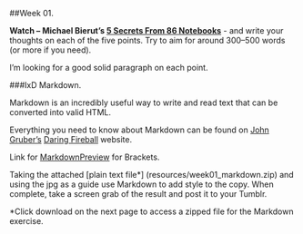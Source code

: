 ##Week 01.

**Watch –  Michael Bierut’s [5 Secrets From 86 Notebooks](http://99u.com/videos/6056/michael-bierut-5-secrets-from-86-notebooks)** - and write your thoughts on each of the five points. Try to aim for around 300–500 words (or more if you need).

I’m looking for a good solid paragraph on each point.

###IxD Markdown.

Markdown is an incredibly useful way to write and read text that can be converted into valid HTML.

Everything you need to know about Markdown can be found on [John Gruber’s](https://twitter.com/gruber?ref_src=twsrc%5Egoogle%7Ctwcamp%5Eserp%7Ctwgr%5Eauthor) [Daring Fireball](http://daringfireball.net/projects/markdown/) website.

Link for [MarkdownPreview](https://github.com/gruehle/MarkdownPreview) for Brackets.

Taking the attached [plain text file*] (resources/week01_markdown.zip) and using the jpg as a guide use Markdown to add style to the copy. When complete, take a screen grab of the result and post it to your Tumblr.

*Click download on the next page to access a zipped file for the Markdown exercise.

<!--##Deliverable 01 - Type Specimen Poster
  Your first project for this module is to create a [Type Specimen Poster](https://uk.pinterest.com/jsgore/typography-type-specimen-posters/) based on **one** of the fonts.

- Jenson
- Bembo
- Garamond
- Caslon
- Baskerville
- Bodoni
- Akzindenz-Grotesk

You poster should be A3 (420mm x 297mm) and ideally created in Adobe Illustrator or Photoshop, alternatively you may use [Sketch](http://bohemiancoding.com/sketch/) (students can avail of a 50% discount for this excellent product). If you are not familiar with any of these yet don't panic. You could use (and it pains me to say this) Microsoft Word until you get to grips with the former. 

The poster should be posted to your webspace (IMD) or your GitHub site (IxD) **there is no need to print anything**. Don't worry if you don't have either up and running yet just save what you have until you're ready to upload it.

Research the subject to get a handle on what a type specimen poster should look like (you could even write a little blog post on the subject) before putting **pencil to paper**. Don't just rely on the links we provide, find your own material. As with any creative project **always, always, always** start on paper **never** jump straight onto a computer, you will never create anything meaningful this way.

You poster should obviously feature your chosen font but you should also include a couple of paragraphs on the designer who created the font, give us a little background to who they are and what else they may have created. Don't worry if you don't have access to the fonts, use one that looks closest to it.

If you have any questions don't hesitate to get in touch.

**Completion Date: Friday 9th October 2015** Rather than take a look through these in Week 04 I will leave the first feedback session until Week 07 when we can look at the first two projects (two posters for IMD and one for IxD (IxD have a group project instead of the second poster)) this will give everyone time to reflect on the first project and improve on things if necessary.

---

##Deliverable 02 – Design History Poster/Presentation (25%)
Delivery of this particular project will differ for IxD and IMD, the themes for both groups will, however, be the same.

The titles below are relevant to both groups while IMD will create an A3 poster using **one** of the titles below as their these IxD will use the titles to create a ten minute presentation. 

- Bauhaus and the New Typography
- Design Systems for the Olympic Games
- The Influence of Modern Art
- The Modern Movement in America
- Pioneers of Postmodern Graphic Design
- Pioneers of Digital Design

You will find most of the material you need to know from [Meggs' History of Graphic Design](http://www.amazon.co.uk/Meggs-History-Graphic-Design-Philip/dp/0470168730/ref=dp_ob_title_bk) don't worry about rushing out and buying it (it's pretty expensive) the library will have a copy you can work from.

###IMD Poster
As with the Type Specimen poster which you all managed so well, try to design your poster to fit with the period of design you have chosen. Look at this as an exhibition poster promoting a show celebrating the particular period you have chosen.

###IxD Presentation
You should have received an email outlining your groups and the title of your presentation. The presentation should be planned to last 10 minutes and where possible include a presentation element from each member of the team. 

It will be useful to get together in your teams at some stage early next week to discuss who will be responsible for different aspects of the presentation. GitHub is a great way to collaborate on material and keep track of everyone's input it will also allow us to see how each member of the team has performed. This – [How to Collaborate On GitHub](http://code.tutsplus.com/tutorials/how-to-collaborate-on-github--net-34267) is a useful resource on getting up and running with as a group.

###Research, research, research
As with any project research is vital at the early stages (and throughout) to ensure you are going in the right direction and what you are planning to present is relevant and accurate.

###Deadline
IMD poster should be uploaded to your webspace by 9.00am on Friday 30th October so we can take a look through them during the lecture. The IxD presentations will take place on the same day in BA-03-009.

---

##Deliverable 03 – Design Essay Webpage (50%)
For the final we would like to you write an essay of **no less than 1,500 words** on one of the designers listed below.

Your essay should be well planned and researched before you start writing. Take a look at a few of the designers in question to see which one you wish to cover.

Your final essay should be in the form of a single page website, suitably illustrated with photographs and images of the designers work. You may want to consider designing your essay in the style of the designer chosen, or you may wish to use your own approach. **All** sources should be properly referenced; one of our former IMD students [David Turner](https://davidturner.name/) created this very useful tool [ReferenceIt](https://referenceit.org) to help make the job easier. 

Before taking your essay to the web you should submit it to Turnitin for a quick review of originality. I will run through this process in Week 08.

This project equates to 50% of your final mark for this module. 10% of this will cover use of proper grammar and spelling and another 10% will be given over to the final design.

You should write your essay with [Markdown](https://daringfireball.net/projects/markdown) in the first instance. This will allow you to concentrate on the content at the beginning. Once completed you can convert it to [HTML5](https://daringfireball.net/projects/markdown/dingus) and add some CSS3 magic.

To help you get started with your essay structure this PDF will provide a few guidelines – [Essay Writing 101](resources/essay_planning_101.pdf). The content of the PDF is a condensed version of content from the very useful [Skills You Need](http://www.skillsyouneed.com/learn/essay-planning.html) website. This outline [essay plan]()

- Jan Tschichold
- Paul Rand
- Saul Bass
- Massimo Vignelli
- Josef Müller Brockmann
- Neville Brody
- Paula Scher
- Wolfgang Weingart
- Stefan Sagmeister
- Erik Spiekermann
- Marian Bantjes
- Jessica Hische 

Your essay should be uploaded to your GitHub site / Workspace by 11:00am Friday 8th January 2016. -->
